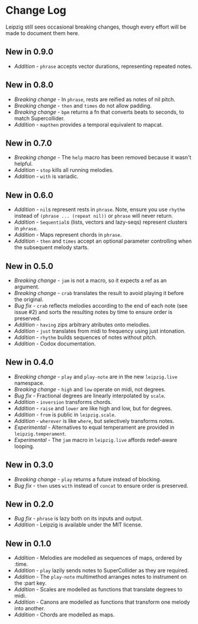 Change Log
==========

Leipzig still sees occasional breaking changes, though every effort will be made to
document them here.

New in 0.9.0
------------
* *Addition* - `phrase` accepts vector durations, representing repeated notes.

New in 0.8.0
------------
* *Breaking change* - In `phrase`, rests are reified as notes of nil pitch.
* *Breaking change* - `then` and `times` do not allow padding.
* *Breaking change* - `bpm` returns a fn that converts beats to seconds, to match Supercollider. 
* *Addition* - `mapthen` provides a temporal equivalent to mapcat.

New in 0.7.0
------------
* *Breaking change* - The `help` macro has been removed because it wasn't helpful. 
* *Addition* - `stop` kills all running melodies.
* *Addition* - `with` is variadic.

New in 0.6.0
------------
* *Addition* - `nil`s represent rests in `phrase`. Note, ensure you use `rhythm` instead of `(phrase ... (repeat nil))` or `phrase` will never return.
* *Addition* - `Sequential`s (lists, vectors and lazy-seqs) represent clusters in `phrase`.
* *Addition* - Maps represent chords in `phrase`.
* *Addition* - `then` and `times` accept an optional parameter controlling when the subsequent melody starts.

New in 0.5.0
------------
* *Breaking change* - `jam` is not a macro, so it expects a ref as an argument.
* *Breaking change* - `crab` translates the result to avoid playing it before the original.
* *Bug fix* - `crab` reflects melodies according to the end of each note (see issue #2) and sorts the resulting notes by time to ensure order is preserved.
* *Addition* - `having` zips arbitrary atributes onto melodies.
* *Addition* - `just` translates from midi to frequency using just intonation.
* *Addition* - `rhythm` builds sequences of notes without pitch.
* *Addition* - Codox documentation.

New in 0.4.0
------------
* *Breaking change* - `play` and `play-note` are in the new `leipzig.live` namespace.
* *Breaking change* - `high` and `low` operate on midi, not degrees.
* *Bug fix* - Fractional degrees are linearly interpolated by `scale`.
* *Addition* - `inversion` transforms chords.
* *Addition* - `raise` and `lower` are like high and low, but for degrees.
* *Addition* - `from` is public in `leipzig.scale`.
* *Addition* - `wherever` is like `where`, but selectively transforms notes.
* *Experimental* - Alternatives to equal temperament are provided in `leipzig.temperament`.
* *Experimental* - The `jam` macro in `leipzig.live` affords redef-aware looping.

New in 0.3.0
------------
* *Breaking change* - `play` returns a future instead of blocking.
* *Bug fix* - `then` uses `with` instead of `concat` to ensure order is preserved.

New in 0.2.0
------------
* *Bug fix* - `phrase` is lazy both on its inputs and output.
* *Addition* - Leipzig is available under the MIT license.

New in 0.1.0
------------
* *Addition* - Melodies are modelled as sequences of maps, ordered by :time.
* *Addition* - `play` lazily sends notes to SuperCollider as they are required.
* *Addition* - The `play-note` multimethod arranges notes to instrument on the :part key.
* *Addition* - Scales are modelled as functions that translate degrees to midi.
* *Addition* - Canons are modelled as functions that transform one melody into another. 
* *Addition* - Chords are modelled as maps.
